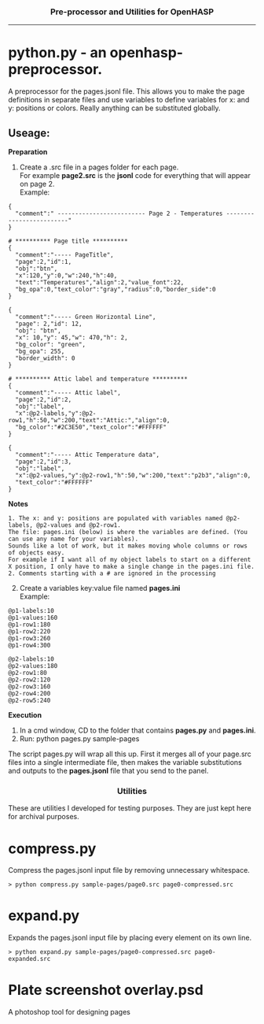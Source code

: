 <h3 align="center">Pre-processor and Utilities for OpenHASP</h3>

----

# python.py - an openhasp-preprocessor.
A preprocessor for the pages.jsonl file.  This allows you to make the page definitions in separate files and use variables to define variables for x: and y: positions or colors.  Really anything can be substituted globally.

## Useage:
**Preparation**
1. Create a .src file in a pages folder for each page.  
For example **page2.src** is the **jsonl** code for everything that will appear on page 2.  
Example:  
```
{
  "comment":" ------------------------- Page 2 - Temperatures -------------------------"
}

# ********** Page title **********
{
  "comment":"----- PageTitle",
  "page":2,"id":1,
  "obj":"btn",
  "x":120,"y":0,"w":240,"h":40,
  "text":"Temperatures","align":2,"value_font":22,
  "bg_opa":0,"text_color":"gray","radius":0,"border_side":0
}

{
  "comment":"----- Green Horizontal Line",
  "page": 2,"id": 12,
  "obj": "btn",
  "x": 10,"y": 45,"w": 470,"h": 2,
  "bg_color": "green",
  "bg_opa": 255,
  "border_width": 0
}

# ********** Attic label and temperature **********
{
  "comment":"----- Attic label",
  "page":2,"id":2,
  "obj":"label",
  "x":@p2-labels,"y":@p2-row1,"h":50,"w":200,"text":"Attic:","align":0,
  "bg_color":"#2C3E50","text_color":"#FFFFFF"
}

{
  "comment":"----- Attic Temperature data",
  "page":2,"id":3,
  "obj":"label",
  "x":@p2-values,"y":@p2-row1,"h":50,"w":200,"text":"p2b3","align":0,
  "text_color":"#FFFFFF"
}
```
**Notes**  
```
1. The x: and y: positions are populated with variables named @p2-labels, @p2-values and @p2-row1.  
The file: pages.ini (below) is where the variables are defined. (You can use any name for your variables).
Sounds like a lot of work, but it makes moving whole columns or rows of objects easy.
For example if I want all of my object labels to start on a different X position, I only have to make a single change in the pages.ini file.  
2. Comments starting with a # are ignored in the processing  
```

2. Create a variables key:value file named **pages.ini**  
Example:  
```
@p1-labels:10
@p1-values:160
@p1-row1:180
@p1-row2:220
@p1-row3:260
@p1-row4:300

@p2-labels:10
@p2-values:180
@p2-row1:80
@p2-row2:120
@p2-row3:160
@p2-row4:200
@p2-row5:240
```
**Execution**
1. In a cmd window, CD to the folder that contains **pages.py** and **pages.ini**.  
2. Run: python pages.py sample-pages  

The script pages.py will wrap all this up.  First it merges all of your page.src files into a single intermediate file, then makes the variable substitutions and outputs to the **pages.jsonl** file that you send to the panel.  

<h3 align="center">Utilities</h3>
These are utilities I developed for testing purposes. They are just kept here for archival purposes.

# compress.py 
Compress the pages.jsonl input file by removing unnecessary whitespace.
```Useage:
> python compress.py sample-pages/page0.src page0-compressed.src  
```

# expand.py
Expands the pages.jsonl input file by placing every element on its own line.
```Useage:
> python expand.py sample-pages/page0-compressed.src page0-expanded.src  
```

# Plate screenshot overlay.psd
A photoshop tool for designing pages

